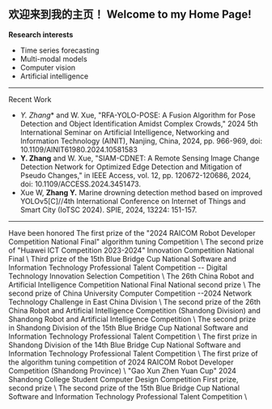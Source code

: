 欢迎来到我的主页！
Welcome to my Home Page!
---
**Research interests**
- Time series forecasting
- Multi-modal models
- Computer vision
- Artificial intelligence
---
Recent Work
- *Y. Zhang** and W. Xue, "RFA-YOLO-POSE: A Fusion Algorithm for Pose Detection and Object Identification Amidst Complex Crowds," 2024 5th International Seminar on Artificial Intelligence, Networking and Information Technology (AINIT), Nanjing, China, 2024, pp. 966-969, doi: 10.1109/AINIT61980.2024.10581583
- **Y. Zhang** and W. Xue, "SIAM-CDNET: A Remote Sensing Image Change Detection Network for Optimized Edge Detection and Mitigation of Pseudo Changes," in IEEE Access, vol. 12, pp. 120672-120686, 2024, doi: 10.1109/ACCESS.2024.3451473.
- Xue W, **Zhang Y.** Marine drowning detection method based on improved YOLOv5[C]//4th International Conference on Internet of Things and Smart City (IoTSC 2024). SPIE, 2024, 13224: 151-157.
---
Have been honored
The first prize of the "2024 RAICOM Robot Developer Competition National Final" algorithm tuning Competition \\
The second prize of "Huawei ICT Competition 2023-2024" Innovation Competition National Final \\
Third prize of the 15th Blue Bridge Cup National Software and Information Technology Professional Talent Competition -- Digital Technology Innovation Selection Competition \\
The 26th China Robot and Artificial Intelligence Competition National Final National second prize \\
The second prize of China University Computer Competition --2024 Network Technology Challenge in East China Division \\
The second prize of the 26th China Robot and Artificial Intelligence Competition (Shandong Division) and Shandong Robot and Artificial Intelligence Competition \\
The second prize in Shandong Division of the 15th Blue Bridge Cup National Software and Information Technology Professional Talent Competition \\
The first prize in Shandong Division of the 14th Blue Bridge Cup National Software and Information Technology Professional Talent Competition \\
The first prize of the algorithm tuning competition of 2024 RAICOM Robot Developer Competition (Shandong Province) \\
"Gao Xun Zhen Yuan Cup" 2024 Shandong College Student Computer Design Competition First prize, second prize \\
The second prize of the 15th Blue Bridge Cup National Software and Information Technology Professional Talent Competition \\
